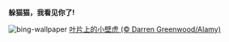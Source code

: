 
**躲猫猫，我看见你了!**

![bing-wallpaper](https://www.bing.com/th?id=OHR.GeckoLeaf_ZH-CN9908456174_1920x1080.jpg)
[叶片上的小壁虎 (© Darren Greenwood/Alamy)](https://www.bing.com/search?q=%E5%A3%81%E8%99%8E%E8%9C%A5%E8%9C%B4&amp;form=hpcapt&amp;mkt=zh-cn)
  